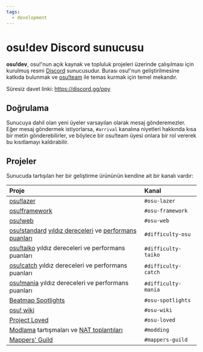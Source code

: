 ```yaml
---
tags:
  - development
---
```


# osu!dev Discord sunucusu

**osu!dev**, osu!'nun açık kaynak ve topluluk projeleri üzerinde çalışılması için kurulmuş resmi [Discord](https://discordapp.com "Discord'un web sitesi") sunucusudur. Burası osu!'nun geliştirilmesine katkıda bulunmak ve [osu!team](/wiki/People/The_Team) ile temas kurmak için temel mekandır.

Süresiz davet linki: <https://discord.gg/ppy>

## Doğrulama

Sunucuya dahil olan yeni üyeler varsayılan olarak mesaj gönderemezler. Eğer mesaj göndermek istiyorlarsa, `#arrival` kanalına niyetleri hakkında kısa bir metin gönderebilirler, ve böylece bir osu!team üyesi onlara bir rol vererek bu kısıtlamayı kaldırabilir.

## Projeler

Sunucuda tartışılan her bir geliştirme ürününün kendine ait bir kanalı vardır:

| Proje | Kanal |
| :-- | :-- |
| [osu!lazer](https://github.com/ppy/osu "GitHub'ta ppy/osu") | `#osu-lazer` |
| [osu!framework](https://github.com/ppy/osu-framework "GitHub'ta ppy/osu-framework") | `#osu-framework` |
| [osu!web](https://github.com/ppy/osu-web "GitHub'ta ppy/osu-web") | `#osu-web` |
| [osu!standard](/wiki/Game_mode/osu!) [yıldız dereceleri](/wiki/Beatmapping/Star_rating) ve [performans puanları](/wiki/Performance_Points) | `#difficulty-osu` |
| [osu!taiko](/wiki/Game_mode/osu!taiko) yıldız dereceleri ve performans puanları | `#difficulty-taiko` |
| [osu!catch](/wiki/Game_mode/osu!catch) yıldız dereceleri ve performans puanları | `#difficulty-catch` |
| [osu!mania](/wiki/Game_mode/osu!mania) yıldız dereceleri ve performans puanları | `#difficulty-mania` |
| [Beatmap Spotlights](/wiki/Beatmap_Spotlights) | `#osu-spotlights` |
| [osu! wiki](https://github.com/ppy/osu-wiki "GitHub'ta ppy/osu-wiki") | `#osu-wiki` |
| [Project Loved](/wiki/Project_Loved) | `#osu-loved` |
| [Modlama](/wiki/Modding) tartışmaları ve [NAT toplantıları](/wiki/Modding/NAT_meetings) | `#modding` |
| [Mappers' Guild](/wiki/Mappers_Guild) | `#mappers-guild` |
